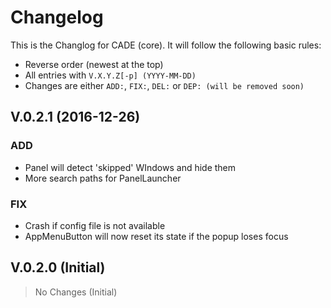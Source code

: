 # Changelog

This is the Changlog for CADE (core). It will follow the following basic
rules:

* Reverse order (newest at the top)
* All entries with `V.X.Y.Z[-p] (YYYY-MM-DD)`
* Changes are either `ADD:`, `FIX:`, `DEL:` or `DEP: (will be removed soon)`



## V.0.2.1 (2016-12-26)

### ADD
 * Panel will detect 'skipped' WIndows and hide them
 * More search paths for PanelLauncher

### FIX
 * Crash if config file is not available
 * AppMenuButton will now reset its state if the popup loses focus

## V.0.2.0 (Initial)
> No Changes (Initial)
